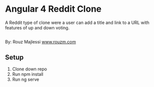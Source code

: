# Angular 4 Reddit Clone
A Reddit type of clone were a user can add a title and link to a URL with features 
of up and down voting. 

##
By: Rouz Majlessi
www.rouzm.com


## Setup
1. Clone down repo
2. Run npm install
3. Run ng serve


